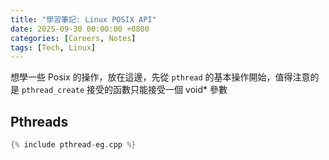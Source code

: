 ```yaml
---
title: "學習筆記: Linux POSIX API"
date: 2025-09-30 00:00:00 +0800
categories: [Careers, Notes]
tags: [Tech, Linux]
---
```


想學一些 Posix 的操作，放在這邊，先從 `pthread` 的基本操作開始，值得注意的是 `pthread_create` 接受的函數只能接受一個 void* 參數

## Pthreads



```cpp
{% include pthread-eg.cpp %}
```
